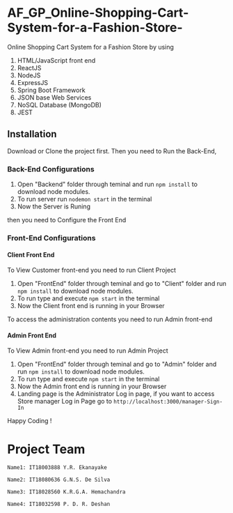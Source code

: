 # AF_GP_Online-Shopping-Cart-System-for-a-Fashion-Store-
Online Shopping Cart System for a Fashion Store by using 
1. HTML/JavaScript front end     
2. ReactJS   
3. NodeJS     
4. ExpressJS     
5. Spring Boot Framework     
6. JSON base Web Services     
7. NoSQL Database (MongoDB) 
8. JEST 

## Installation 
Download or Clone the project first. Then you need to Run the Back-End,

### Back-End Configurations
1. Open "Backend" folder through teminal and run ``` npm install ``` to download node modules.
2. To run server run ``` nodemon start ``` in the terminal
3. Now the Server is Runing

then you need to Configure the Front End

### Front-End Configurations

#### Client Front End

To View Customer front-end you need to run Client Project 
1. Open "FrontEnd" folder through teminal and go to "Client" folder and run ``` npm install ``` to download node modules.
2. To run type and execute ``` npm start ``` in the terminal
3. Now the Client front end is running in your Browser

To access the administration contents you need to run Admin front-end 

#### Admin Front End

To View Admin front-end you need to run Admin Project 
1. Open "FrontEnd" folder through teminal and go to "Admin" folder and run ``` npm install ``` to download node modules.
2. To run type and execute ``` npm start ``` in the terminal
3. Now the Admin front end is running in your Browser
4. Landing page is the Administrator Log in page, if you want to access Store manager Log in Page go to ``` http://localhost:3000/manager-Sign-In ```

Happy Coding !

# Project Team
``` 
Name1: IT18003888 Y.R. Ekanayake

Name2: IT18080636 G.N.S. De Silva

Name3: IT18028560 K.R.G.A. Hemachandra

Name4: IT18032598 P. D. R. Deshan
```
